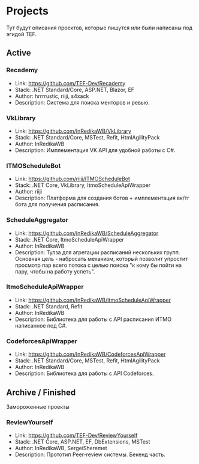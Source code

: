# Projects

Тут будут описания проектов, которые пишутся или были написаны под эгидой TEF.

## Active

### Recademy
- Link: https://github.com/TEF-Dev/Recademy
- Stack: .NET Standard/Core, ASP.NET, Blazor, EF
- Author: hrrrrustic, riiji, s4xack
- Description: Система для поиска менторов и ревью.

### VkLibrary
- Link: https://github.com/InRedikaWB/VkLibrary
- Stack: .NET Standard/Core, MSTest, Refit, HtmlAgilityPack
- Author: InRedikaWB
- Description: Имплементация VK API для удобной работы с C#.

### ITMOScheduleBot
- Link: https://github.com/riiji/ITMOScheduleBot
- Stack: .NET Core, VkLibrary, ItmoScheduleApiWrapper
- Author: riiji
- Description: Платформа для создания ботов + имплементация вк/тг бота для получения расписания.

### ScheduleAggregator
- Link: https://github.com/InRedikaWB/ScheduleAggregator
- Stack: .NET Core, ItmoScheduleApiWrapper
- Author: InRedikaWB
- Description: Тулза для агрегации расписаний нескольких групп. Основная цель - набросать механизм, который позволит упростит просмотр пар всего потока с целью поиска "к кому бы пойти на пару, чтобы на работу успеть".

### ItmoScheduleApiWrapper
- Link: https://github.com/InRedikaWB/ItmoScheduleApiWrapper
- Stack: .NET Standard, Refit
- Author: InRedikaWB
- Description: Библиотека для работы с API расписания ИТМО написанное под C#.

### CodeforcesApiWrapper
- Link: https://github.com/InRedikaWB/CodeforcesApiWrapper
- Stack: .NET Standard/Core, MSTest, Refit, HtmlAgilityPack
- Author: InRedikaWB
- Description: Библиотека для работы с API Codeforces.

## Archive / Finished
Замороженные проекты

### ReviewYourself
- Link: https://github.com/TEF-Dev/ReviewYourself
- Stack: .NET Core, ASP.NET, EF, DbExtensions, MSTest
- Author: InRedikaWB, SergeiSheremet
- Description: Прототип Peer-review системы. Бекенд часть.